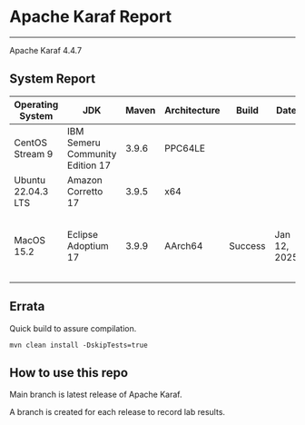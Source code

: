 # Apache Karaf Report
--- 

Apache Karaf 4.4.7

## System Report

| Operating System    | JDK       | Maven | Architecture | Build | Date  | Notes |
|---------------------|-----------|-------|--------------|-------|-------|-------|
| CentOS Stream 9     | IBM Semeru Community Edition 17   | 3.9.6 | PPC64LE      |  | |  |
| Ubuntu 22.04.3 LTS  | Amazon Corretto 17   | 3.9.5 | x64      |  |  |  |
| MacOS 15.2  | Eclipse Adoptium 17   | 3.9.9 | AArch64      | Success | Jan 12, 2025 | On full build we see numerous unit test failures |



## Errata


Quick build to assure compilation. 
```
mvn clean install -DskipTests=true
```

## How to use this repo

Main branch is latest release of Apache Karaf.

A branch is created for each release to record lab results.
